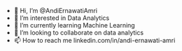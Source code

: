 - 👋 Hi, I’m @AndiErnawatiAmri
- 👀 I’m interested in Data Analytics
- 🌱 I’m currently learning Machine Learning
- 💞️ I’m looking to collaborate on data analytics
- 📫 How to reach me linkedin.com/in/andi-ernawati-amri 

<!---
AndiErnawatiAmri/AndiErnawatiAmri is a ✨ special ✨ repository because its `README.md` (this file) appears on your GitHub profile.
You can click the Preview link to take a look at your changes.
--->
